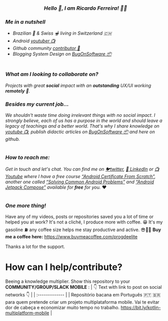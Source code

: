
_<h3 align='center'>Hello 👋, I am **Ricardo Ferreira**! 🧑‍💻</h3>_


_<h3 align='left'>**Me in a nutshell**</h3>_
- _Brazilian 🎉 & Swiss 🫕 living in Switzerland 🇨🇭_
- _Android <a href="https://www.youtube.com/channel/UCsEdUK6zNAA95aGlqoBOclQ" target="_blank">youtuber 📺</a>_
- _Github community <a href="https://github.com/treslines" target="_blank">contributor 🦑</a>_
- _Blogging System Design on <a href="https://bugonsoftware.substack.com/p/coming-soon?showWelcome=true" target="_blank">BugOnSoftware 📦</a>_

<h1 align='center'></h1>

### _**What am I looking to collaborate on?**_
_Projects with great **social** impact with an **outstanding** UX/UI working **remotely** 👀._

### _**Besides my current job...**_
_We shouldn't waste time doing irrelevant things with no social impact_. _I strongly believe, each of us has a purpose in the world and should leave a legacy of teachings and a better world. That's why I share knowledge on <a href="https://www.youtube.com/channel/UCsEdUK6zNAA95aGlqoBOclQ" target="_blank">youtube 📺</a>, publish didactic articles on <a href="https://bugonsoftware.substack.com/p/coming-soon?showWelcome=true" target="_blank">BugOnSoftware 📦</a> and here on github._ 

<h1 align='center'></h1>

### _**How to reach me:**_
_Get in touch and let's chat. You can find me on <a href="https://twitter.com/ricardo_7307" target="_blank">🐦twitter</a>, <a href="https://www.linkedin.com/in/ricardo-ferreira-04559531/?originalSubdomain=ch" target="_blank">🔗 LinkedIn</a> or <a href="https://www.youtube.com/c/ProgramadordeElite" target="_blank">📺 Youtube</a> where I have a free course <a href="https://github.com/treslines/aad" target="_blank">“Android Certificate From Scratch”</a>, another one called <a href="https://github.com/treslines/desafios_comuns_android" target="_blank">“Solving Common Android Problems”</a> and <a href="https://github.com/treslines/android_compose_arsenal" target="_blank">“Android Jetpack Compose”</a> available for **free** for you._ ❤️

<h1 align='center'></h1>

### _**One more thing!**_
Have any of my videos, posts or repositories saved you a lot of time or helped you at work? It's not a cliché, I produce more with coffee. 😁 
It's my gasoline ⛽️ any coffee size helps me stay productive and active. 😎🤜🤛 **Buy me a coffee here:** https://www.buymeacoffee.com/progdeelite

Thanks a lot for the support. 

<h1 align='center'></h1>

# How can I help/contribute?
Beeing a knowledge multiplier. Show this repository to your **COMMUNITY/GROUP/SLACK MOBILE**
:
| 👇 Text with link to post on social networks 👇 |
| :------------- |
| Repositório bacana em Português 🇵🇹 🇧🇷 para quem pretende criar um projeto multiplataforma mobile. Vai te evitar dor de cabeça e economizar muito tempo no trabalho. https://bit.ly/kotlin-multiplatform-mobile |

